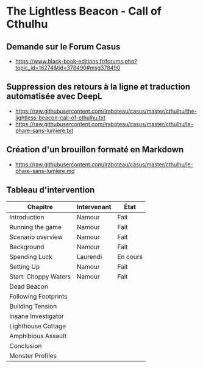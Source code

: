 # The Lightless Beacon - Call of Cthulhu

## Demande sur le Forum Casus

* https://www.black-book-editions.fr/forums.php?topic_id=16274&tid=378490#msg378490

## Suppression des retours à la ligne et traduction automatisée avec DeepL

* https://raw.githubusercontent.com/lraboteau/casus/master/cthulhu/the-lightless-beacon-call-of-cthulhu.txt
* https://raw.githubusercontent.com/lraboteau/casus/master/cthulhu/le-phare-sans-lumiere.txt

## Création d'un brouillon formaté en Markdown

* https://raw.githubusercontent.com/lraboteau/casus/master/cthulhu/le-phare-sans-lumiere.md

## Tableau d'intervention

|Chapitre            |Intervenant                    |État                         |
|--------------------|-------------------------------|-----------------------------|
|Introduction        |Namour                         |Fait
|Running the game    |Namour                         |Fait
|Scenario overview   |Namour                         |Fait
|Background          |Namour                         |Fait
|Spending Luck       |Laurendi                       |En cours
|Setting Up          |Namour                         |Fait
|Start: Choppy Waters|Namour                         |Fait
|Dead Beacon         |                               |
|Following Footprints|                               |
|Building Tension    |                               |
|Insane Investigator |                               |
|Lighthouse Cottage  |                               |
|Amphibious Assault  |                               |
|Conclusion          |                               |
|Monster Profiles    |                               |
